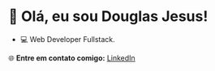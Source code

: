 # 👋 Olá, eu sou Douglas Jesus!
- 💻 Web Developer Fullstack.

🌐 **Entre em contato comigo:**
[LinkedIn](https://www.linkedin.com/in/douglas-jesus-aa34a9210/)

